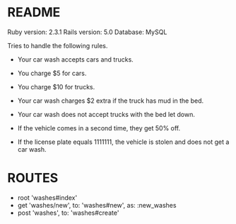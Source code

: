 # README

Ruby version: 2.3.1
Rails version: 5.0
Database: MySQL

Tries to handle the following rules.

- Your car wash accepts cars and trucks.

- You charge $5 for cars.

- You charge $10 for trucks.

- Your car wash charges $2 extra if the truck has mud in the bed.

- Your car wash does not accept trucks with the bed let down.

- If the vehicle comes in a second time, they get 50% off.

- If the license plate equals 1111111, the vehicle is stolen and does not get a car wash.


# ROUTES

- root 'washes#index'
-  get 'washes/new', to: 'washes#new', as: :new_washes
-  post 'washes', to: 'washes#create'
